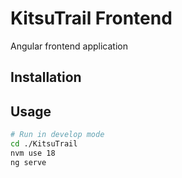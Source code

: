 # KitsuTrail Frontend
Angular frontend application

## Installation


## Usage
```sh
# Run in develop mode
cd ./KitsuTrail
nvm use 18
ng serve
```